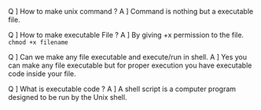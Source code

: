 Q ] How to make unix command ?
A ] Command is nothing but a executable file.

Q ] How to make executable File ?
A ] By giving +x permission to the file. `chmod +x filename`

Q ] Can we make any file executable and execute/run in shell. 
A ] Yes you can make any file executable but for proper execution you have executable code inside your file.

Q ] What is executable code ?
A ] A shell script is a computer program designed to be run by the Unix shell.


